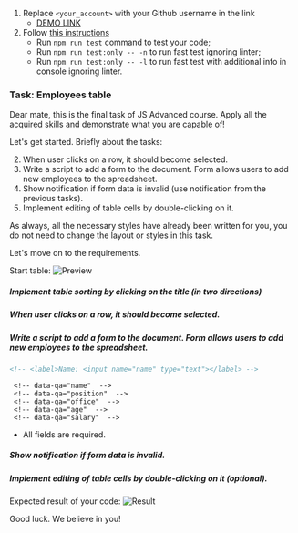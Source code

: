 1. Replace `<your_account>` with your Github username in the link
    - [DEMO LINK](https://tYuriy.github.io/js_employees_table_DOM/)
2. Follow [this instructions](https://mate-academy.github.io/layout_task-guideline/)
    - Run `npm run test` command to test your code;
    - Run `npm run test:only -- -n` to run fast test ignoring linter;
    - Run `npm run test:only -- -l` to run fast test with additional info in console ignoring linter.

### Task: Employees table

Dear mate,
this is the final task of JS Advanced course. Apply all the acquired skills and demonstrate what you are capable of!

Let's get started. Briefly about the tasks:
<!-- 1. Implement table sorting by clicking on the title (in two directions). -->
2. When user clicks on a row, it should become selected.
3. Write a script to add a form to the document. Form allows users to add new employees to the spreadsheet.
4. Show notification if form data is invalid (use notification from the previous tasks).
5. Implement editing of table cells by double-clicking on it.

As always, all the necessary styles have already been written for you, you do not need to change the layout or styles in this task.

Let's move on to the requirements.

Start table:
![Preview](./src/images/preview.png)

##### Implement table sorting by clicking on the title (in two directions)
<!-- - When users clicks on one of the table headers, table should be sorted in ASC order, the second click sorts it in DESC order. -->
<!-- - When users click on a new title, always sort in ASC order. -->

##### When user clicks on a row, it should become selected.
<!-- - Use 'active' class for table row to indicate it is selected. -->
<!-- - Only one line can be selected at a time. -->

##### Write a script to add a form to the document. Form allows users to add new employees to the spreadsheet.
<!-- - The form should have class `new-employee-form` (to apply correct styles). -->
<!-- - The form should have 4 inputs, 1 select and submit button. -->
<!-- - Put inputs inside labels: -->
```html
<!-- <label>Name: <input name="name" type="text"></label> -->
```
<!-- - Add qa attributes for each input field: -->
```
 <!-- data-qa="name"  -->
 <!-- data-qa="position"  -->
 <!-- data-qa="office"  -->
 <!-- data-qa="age"  -->
 <!-- data-qa="salary"  -->
```
<!-- - Select should have 6 options: `Tokyo`, `Singapore`, `London`, `New York`, `Edinburgh`, `San Francisco`. -->
<!-- - Use texts for labels and buttons from the screenshot below. -->
<!-- - Age and salary inputs should have a number type. Don't forget to convert the string from salary input to correct value like in the table. -->
<!-- - Click on `Save to table` should add a new employee to the table. -->
- All fields are required.

##### Show notification if form data is invalid.
<!-- - Click on `Save to table` should run validation for form inputs. If data is valid, add a new employee to the table. -->
<!-- - If `Name` value has less than 4 letters, show error notification. -->
<!-- - If `Age` value is less than 18 or more than 90 show error notification. -->
<!-- - If a new employee is successfully added to the table, show success notification. -->
<!-- - Notification titles and descriptions are up to you. -->
<!-- - Add qa attribute for notification: `data-qa="notification"` and class `error`/`success` depending on the result. -->

##### Implement editing of table cells by double-clicking on it (optional). 
<!-- - Double click on the cell of the table, should remove text, and append input with `cell-input` class.
- The input value should contain replaced by input text.
- Only one cell can be edited at the time.
- On blur save changes to table cell. Remove input and set new text.
- On 'Enter' keypress, save changes to the table cell. Remove input and set new text in the table cell.
- If an input is empty on submitting return initial value. -->

Expected result of your code:
![Result](./src/images/result.png)

Good luck. We believe in you!

